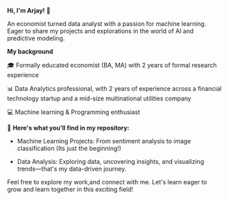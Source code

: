 
**Hi, I'm Arjay!** 👋

An economist turned data analyst with a passion for machine learning. Eager to share my projects and explorations in the world of AI and predictive modeling.

**My background**

🎓 Formally educated economist (BA, MA) with 2 years of formal research experience 

📊 Data Analytics professional, with 2 years of experience across a financial technology startup and a mid-size multinational utilities company

💻 Machine learning & Programming enthusiast


🌟 **Here's what you'll find in my repository:**

- Machine Learning Projects: From sentiment analysis to image classification (Its just the beginning!) 

- Data Analysis: Exploring data, uncovering insights, and visualizing trends—that's my data-driven journey.


Feel free to explore my work,and connect with me. Let's learn eager to grow and learn together in this exciting field!
